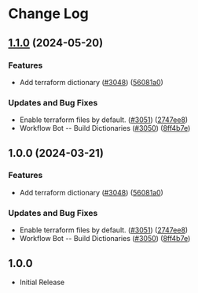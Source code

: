 # Change Log

## [1.1.0](https://github.com/nschonni/cspell-dicts/compare/@cspell/dict-terraform-v1.0.0...@cspell/dict-terraform@1.1.0) (2024-05-20)


### Features

* Add terraform dictionary ([#3048](https://github.com/nschonni/cspell-dicts/issues/3048)) ([56081a0](https://github.com/nschonni/cspell-dicts/commit/56081a088b9c092fbc56910821704ef5256fe48b))


### Updates and Bug Fixes

* Enable terraform files by default. ([#3051](https://github.com/nschonni/cspell-dicts/issues/3051)) ([2747ee8](https://github.com/nschonni/cspell-dicts/commit/2747ee8b3607519f255c2829d1e70313dabdadbe))
* Workflow Bot -- Build Dictionaries ([#3050](https://github.com/nschonni/cspell-dicts/issues/3050)) ([8ff4b7e](https://github.com/nschonni/cspell-dicts/commit/8ff4b7e63b9a5a69732fa6d504956a29a926c511))

## 1.0.0 (2024-03-21)


### Features

* Add terraform dictionary ([#3048](https://github.com/streetsidesoftware/cspell-dicts/issues/3048)) ([56081a0](https://github.com/streetsidesoftware/cspell-dicts/commit/56081a088b9c092fbc56910821704ef5256fe48b))


### Updates and Bug Fixes

* Enable terraform files by default. ([#3051](https://github.com/streetsidesoftware/cspell-dicts/issues/3051)) ([2747ee8](https://github.com/streetsidesoftware/cspell-dicts/commit/2747ee8b3607519f255c2829d1e70313dabdadbe))
* Workflow Bot -- Build Dictionaries ([#3050](https://github.com/streetsidesoftware/cspell-dicts/issues/3050)) ([8ff4b7e](https://github.com/streetsidesoftware/cspell-dicts/commit/8ff4b7e63b9a5a69732fa6d504956a29a926c511))

## 1.0.0

- Initial Release
